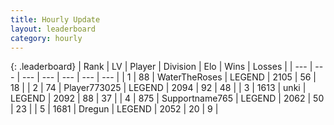 ```yaml
---
title: Hourly Update
layout: leaderboard
category: hourly
---
```


{: .leaderboard}
| Rank | LV | Player | Division | Elo | Wins | Losses |
| --- | --- | --- | --- | --- | --- | --- |
| <span data-change="0">1</span> | 88 | <span title="ID: 773086">WaterTheRoses</span> | LEGEND | <span data-change="0">2105</span> | <span data-change="0">56</span> | <span data-change="0">18</span> |
| <span data-change="0">2</span> | 74 | <span title="ID: 773025">Player773025</span> | LEGEND | <span data-change="0">2094</span> | <span data-change="0">92</span> | <span data-change="0">48</span> |
| <span data-change="0">3</span> | 1613 | <span title="ID: 692745">unki</span> | LEGEND | <span data-change="0">2092</span> | <span data-change="0">88</span> | <span data-change="0">37</span> |
| <span data-change="3">4</span> | 875 | <span title="ID: 188640">Supportname765</span> | LEGEND | <span data-change="19">2062</span> | <span data-change="3">50</span> | <span data-change="0">23</span> |
| <span data-change="-1">5</span> | 1681 | <span title="ID: 337810">Dregun</span> | LEGEND | <span data-change="0">2052</span> | <span data-change="0">20</span> | <span data-change="0">9</span> |